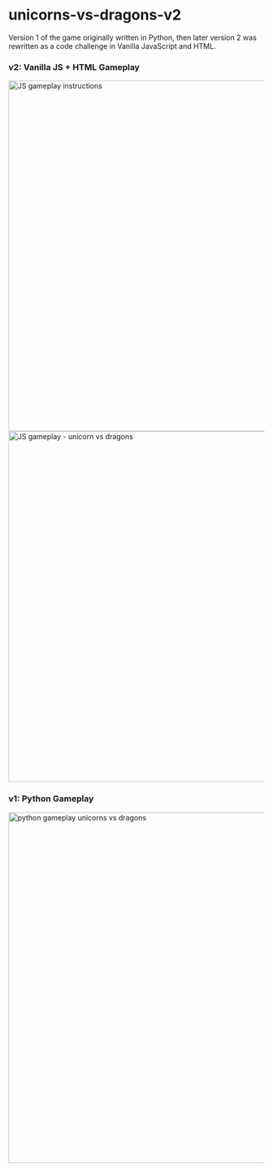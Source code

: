 # unicorns-vs-dragons-v2
Version 1 of the game originally written in Python, then later version 2 was rewritten as a code challenge in Vanilla JavaScript and HTML.


<h3>v2: Vanilla JS + HTML Gameplay</h3>
<img width="822" height="690" alt="JS gameplay instructions" src="https://github.com/user-attachments/assets/32f41336-0c42-47bf-aa6b-725f2d907c2b" />
<img width="823" height="690" alt="JS gameplay - unicorn vs dragons" src="https://github.com/user-attachments/assets/565d4469-407a-4c64-b7d8-f49b7b99cf9f" />

<h3>v1: Python Gameplay</h3>
<img width="822" height="690" alt="python gameplay unicorns vs dragons " src="https://github.com/user-attachments/assets/4830b3ff-99ca-406f-a550-4c392d9705a4" />

